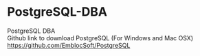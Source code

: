 # PostgreSQL-DBA
PostgreSQL DBA
</br>
Github link to download PostgreSQL (For Windows and Mac OSX) 
https://github.com/EmblocSoft/PostgreSQL



